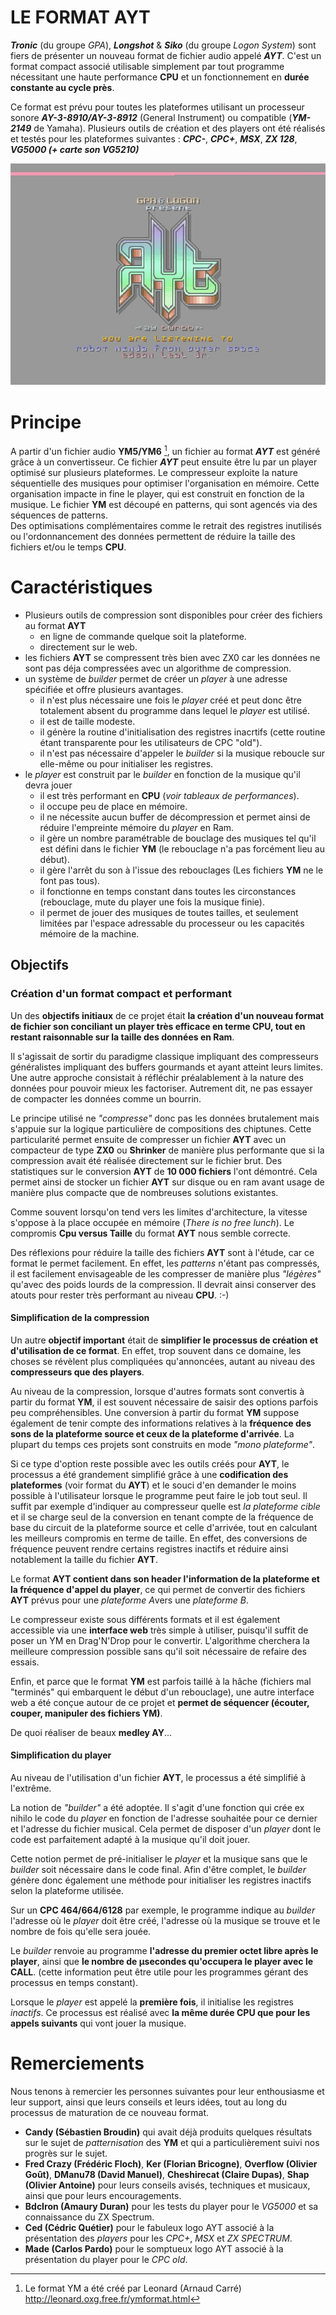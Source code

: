 # LE FORMAT AYT
***Tronic*** (du groupe *GPA*), ***Longshot*** & ***Siko*** (du groupe *Logon System*) sont fiers de présenter un nouveau format de fichier audio appelé ***AYT***.
C'est un format compact associé utilisable simplement par tout programme nécessitant une haute performance **CPU** et un fonctionnement en **durée constante au cycle près**. 

Ce format est prévu pour toutes les plateformes utilisant un processeur sonore ***AY-3-8910/AY-3-8912*** (General Instrument) ou compatible (***YM-2149*** de Yamaha). 
Plusieurs outils de création et des players ont été réalisés et testés pour les plateformes suivantes : ***CPC-***, ***CPC+***, ***MSX***, ***ZX 128***, ***VG5000 (+ carte son  VG5210)*** 

![Image Presentation CPC+](./images/AYTPRES1.jpg)
# Principe 

A partir d'un fichier audio **YM5/YM6** [^1], un fichier au format ***AYT*** est généré grâce à un convertisseur. 
Ce fichier ***AYT*** peut ensuite être lu par un player optimisé sur plusieurs plateformes. 
Le compresseur exploite la nature séquentielle des musiques pour optimiser l'organisation en mémoire.
Cette organisation impacte in fine le player, qui est construit en fonction de la musique. 
Le fichier **YM** est découpé en patterns, qui sont agencés via des séquences de patterns.  
Des optimisations complémentaires comme le retrait des registres inutilisés ou l'ordonnancement des données permettent de réduire la taille des fichiers et/ou le temps **CPU**.

[^1]: Le format YM a été créé par Leonard (Arnaud Carré) http://leonard.oxg.free.fr/ymformat.html

# Caractéristiques 

- Plusieurs outils de compression sont disponibles pour créer des fichiers au format **AYT**
  - en ligne de commande quelque soit la plateforme.
  - directement sur le web.
- les fichiers **AYT** se compressent très bien avec ZX0 car les données ne sont pas déja compressées avec un algorithme de compression.
- un système de *builder* permet de créer un *player* à une adresse spécifiée et offre plusieurs avantages. 
  - il n'est plus nécessaire une fois le *player* créé et peut donc être totalement absent du programme dans lequel le *player* est utilisé.
  - il est de taille modeste.
  - il génère la routine d'initialisation des registres inacrtifs (cette routine étant transparente pour les utilisateurs de CPC "old").
  - il n'est pas nécessaire d'appeler le *builder* si la musique reboucle sur elle-même ou pour initialiser les registres. 
- le *player* est construit par le *builder* en fonction de la musique qu'il devra jouer
  - il est très performant en **CPU** (*voir tableaux de performances*).
  - il occupe peu de place en mémoire. 
  - il ne nécessite aucun buffer de décompression et permet ainsi de réduire l'empreinte mémoire du *player* en Ram.
  - il gère un nombre paramétrable de bouclage des musiques tel qu'il est défini dans le fichier **YM** (le rebouclage n'a pas forcément lieu au début).
  - il gère l'arrêt du son à l'issue des rebouclages (Les fichiers **YM** ne le font pas tous).
  - il fonctionne en temps constant dans toutes les circonstances (rebouclage, mute du player une fois la musique finie).
  - il permet de jouer des musiques de toutes tailles, et seulement limitées par l'espace adressable du processeur ou les capacités mémoire de la machine.


## Objectifs
### Création d'un format compact et performant

Un des **objectifs initiaux** de ce projet était **la création d'un nouveau format de fichier son conciliant un player très efficace en terme CPU, tout en restant raisonnable sur la taille des données en Ram**.

Il s'agissait de sortir du paradigme classique impliquant des compresseurs généralistes impliquant des buffers gourmands et ayant atteint leurs limites.
Une autre approche consistait à réfléchir préalablement à la nature des données pour pouvoir mieux les factoriser. Autrement dit, ne pas essayer de compacter les données comme un bourrin.

Le principe utilisé ne *"compresse"* donc pas les données brutalement mais s'appuie sur la logique particulière de compositions des chiptunes.
Cette particularité permet ensuite de compresser un fichier **AYT** avec un compacteur de type **ZX0** ou **Shrinker** de manière plus performante que si la compression avait été réalisée directement sur le fichier brut. Des statistiques sur le conversion **AYT** de **10 000 fichiers** l'ont démontré.
Cela permet ainsi de stocker un fichier **AYT** sur disque ou en ram avant usage de manière plus compacte que de nombreuses solutions existantes.

 
Comme souvent lorsqu'on tend vers les limites d'architecture, la vitesse s'oppose à la place occupée en mémoire (*There is no free lunch*).
Le compromis **Cpu versus Taille** du format **AYT** nous semble correcte.

Des réflexions pour réduire la taille des fichiers **AYT** sont à l'étude, car ce format le permet facilement.
En effet, les *patterns* n'étant pas compressés, il est facilement envisageable de les compresser de manière plus *"légères"* qu'avec des poids lourds de la compression.
Il devrait ainsi conserver des atouts pour rester très performant au niveau **CPU**. :-)

#### Simplification de la compression
Un autre **objectif important** était de **simplifier le processus de création et d'utilisation de ce format**. 
En effet, trop souvent dans ce domaine, les choses se révèlent plus compliquées qu'annoncées, autant au niveau des **compresseurs que des players**.

Au niveau de la compression, lorsque d'autres formats sont convertis à partir du format **YM**, il est souvent nécessaire de saisir des options parfois peu compréhensibles.
Une conversion à partir du format **YM** suppose également de tenir compte des informations relatives à la **fréquence des sons de la plateforme source et ceux de la plateforme d'arrivée**. 
La plupart du temps ces projets sont construits en mode *"mono plateforme"*.

Si ce type d'option reste possible avec les outils créés pour **AYT**, le processus a été grandement simplifié grâce à une **codification des plateformes** (voir format du **AYT**) et le souci d'en demander le moins possible à l'utilisateur lorsque le programme peut faire le job tout seul.
Il suffit par exemple d'indiquer au compresseur quelle est *la plateforme cible* et il se charge seul de la conversion en tenant compte de la fréquence de base du circuit de la plateforme source et celle d'arrivée, tout en calculant les meilleurs compromis en terme de taille. 
En effet, des conversions de fréquence peuvent rendre certains registres inactifs et réduire ainsi notablement la taille du fichier **AYT**.


Le format **AYT contient dans son header l'information de la plateforme et la fréquence d'appel du player**, ce qui permet de convertir des fichiers **AYT** prévus pour une *plateforme A*vers une *plateforme B*.

Le compresseur existe sous différents formats et il est également accessible via une **interface web** très simple à utiliser, puisqu'il suffit de poser un YM en Drag'N'Drop pour le convertir.
L'algorithme cherchera la meilleure compression possible sans qu'il soit nécessaire de refaire des essais.

Enfin, et parce que le format **YM** est parfois taillé à la hâche (fichiers mal "terminés" qui embarquent le début d'un rebouclage), une autre interface web a été conçue autour de ce projet et **permet de séquencer (écouter, couper, manipuler des fichiers YM)**.

De quoi réaliser de beaux **medley AY**...

#### Simplification du player
Au niveau de l'utilisation d'un fichier **AYT**, le processus a été simplifié à l'extrême. 

La notion de *"builder"* a été adoptée. Il s'agit d'une fonction qui crée ex nihilo le code du *player* en fonction de l'adresse souhaitée pour ce dernier et l'adresse du fichier musical.
Cela permet de disposer d'un *player* dont le code est parfaitement adapté à la musique qu'il doit jouer.

Cette notion permet de pré-initialiser le *player* et la musique sans que le *builder* soit nécessaire dans le code final. Afin d'être complet, le *builder* génère donc également une méthode pour initialiser les registres inactifs selon la plateforme utilisée.

Sur un **CPC 464/664/6128** par exemple, le programme indique au *builder* l'adresse où le *player* doit être créé, l'adresse où la musique se trouve et le nombre de fois qu'elle sera jouée.

Le *builder* renvoie au programme **l'adresse du premier octet libre après le player**, ainsi que **le nombre de µsecondes qu'occupera le player avec le CALL**.
(cette information peut être utile pour les programmes gérant des processus en temps constant).

Lorsque le *player* est appelé la **première fois**, il initialise les registres *inactifs*. 
Ce processus est réalisé  avec **la même durée CPU que pour les appels suivants** qui vont jouer la musique.



# Remerciements
Nous tenons à remercier les personnes suivantes pour leur enthousiasme et leur support, ainsi que leurs conseils et leurs idées, tout au long du processus de maturation de ce nouveau format.

- **Candy (Sébastien Broudin)** qui avait déjà produits quelques résultats sur le sujet de *patternisation* des **YM** et qui a particulièrement suivi nos progrès sur le sujet.
- **Fred Crazy (Frédéric Floch)**, **Ker (Florian Bricogne)**, **Overflow (Olivier Goût)**, **DManu78 (David Manuel)**, **Cheshirecat (Claire Dupas)**, **Shap (Olivier Antoine)** pour leurs conseils avisés, techniques et musicaux, ainsi que pour leurs encouragements.
- **BdcIron (Amaury Duran)** pour les tests du player pour le *VG5000* et sa connaissance du ZX Spectrum. 
- **Ced (Cédric Quétier)** pour le fabuleux logo AYT associé à la présentation des *players* pour les *CPC+*, *MSX* et *ZX SPECTRUM*.
- **Made (Carlos Pardo)** pour le somptueux logo AYT associé à la présentation du player pour le *CPC old*.














